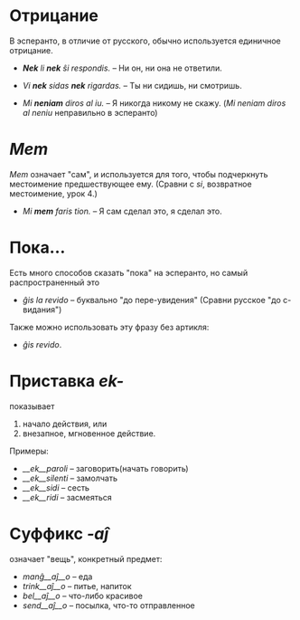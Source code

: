 # Отрицание

В эсперанто, в отличие от русского, обычно используется единичное отрицание.


- *__Nek__ li __nek__ ŝi respondis.*   – Ни он, ни она не ответили.
- *Vi __nek__ sidas __nek__ rigardas.* – Ты ни сидишь, ни смотришь.

- *Mi __neniam__ diros al iu.* – Я никогда никому не скажу. (*Mi neniam diros al neniu* неправильно в эсперанто)


# *Mem*

*Mem* означает "сам", и используется для того, чтобы подчеркнуть местоимение предшествующее ему. (Сравни с  *si*, возвратное местоимение, урок 4.)

- *Mi __mem__ faris tion.*  – Я сам сделал это, я сделал это.

# Пока…

Есть много способов сказать "пока" на эсперанто, но самый распространенный это 

- *ĝis la revido* – буквально  "до пере-увидения" (Сравни русское "до с-видания")

Также можно использовать эту фразу без артикля:

- *ĝis revido*.


# Приставка *ek-*

показывает

1. начало действия, или
2. внезапное, мгновенное действие.

Примеры:

- *__ek__paroli*  – заговорить(начать говорить)
- *__ek__silenti* – замолчать
- *__ek__sidi*    – сесть
- *__ek__ridi*    – засмеяться
 

# Суффикс *-aĵ*

означает "вещь", конкретный предмет:

- *manĝ__aĵ__o*  – еда
- *trink__aĵ__o* – питье, напиток
- *bel__aĵ__o*   – что-либо красивое
- *send__aĵ__o*  – посылка, что-то отправленное
 
